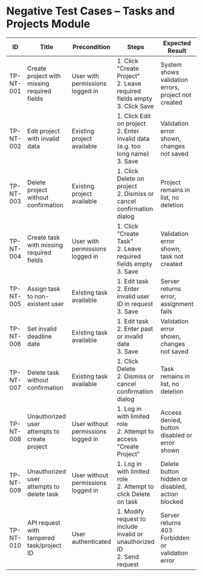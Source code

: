 # Negative Test Cases – Tasks and Projects Module

| ID          | Title                                       | Precondition                        | Steps                                                         | Expected Result                           | Actual Result | Status |
|-------------|---------------------------------------------|-------------------------------------|---------------------------------------------------------------|-------------------------------------------|---------------|--------|
| TP-NT-001   | Create project with missing required fields | User with permissions logged in     | 1. Click "Create Project" <br> 2. Leave required fields empty <br> 3. Click Save | System shows validation errors, project not created |               |        |
| TP-NT-002   | Edit project with invalid data              | Existing project available          | 1. Click Edit on project <br> 2. Enter invalid data (e.g. too long name) <br> 3. Save | Validation error shown, changes not saved |               |        |
| TP-NT-003   | Delete project without confirmation         | Existing project available          | 1. Click Delete on project <br> 2. Dismiss or cancel confirmation dialog | Project remains in list, no deletion |               |        |
| TP-NT-004   | Create task with missing required fields    | User with permissions logged in     | 1. Click "Create Task" <br> 2. Leave required fields empty <br> 3. Save | Validation error shown, task not created |               |        |
| TP-NT-005   | Assign task to non-existent user            | Existing task available             | 1. Edit task <br> 2. Enter invalid user ID in request <br> 3. Save | Server returns error, assignment fails |               |        |
| TP-NT-006   | Set invalid deadline date                   | Existing task available             | 1. Edit task <br> 2. Enter past or invalid date <br> 3. Save | Validation error shown, changes not saved |               |        |
| TP-NT-007   | Delete task without confirmation            | Existing task available             | 1. Click Delete <br> 2. Dismiss or cancel confirmation dialog | Task remains in list, no deletion |               |        |
| TP-NT-008   | Unauthorized user attempts to create project | User without permissions logged in | 1. Log in with limited role <br> 2. Attempt to access "Create Project" | Access denied, button disabled or error shown |               |        |
| TP-NT-009   | Unauthorized user attempts to delete task   | User without permissions logged in | 1. Log in with limited role <br> 2. Attempt to click Delete on task | Delete button hidden or disabled, action blocked |               |        |
| TP-NT-010   | API request with tampered task/project ID   | User authenticated                  | 1. Modify request to include invalid or unauthorized ID <br> 2. Send request | Server returns 403 Forbidden or validation error |               |        |
